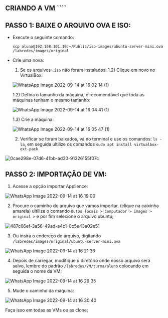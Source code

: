 CRIANDO A VM ````
--------------------

PASSO 1: BAIXE O ARQUIVO OVA E ISO:
------------------------------------
  - Execute o seguinte comando: 
  
    ``scp aluno@192.168.101.10:~/Public/iso-images/ubuntu-server-mini.ova /labredes/images/original``
    
  - Crie uma nova:
    1) Se os arquivos ``.iso`` não foram instalados:
      1.2) Clique em novo no VirtualBox:
      
      ![WhatsApp Image 2022-09-14 at 16 02 14 (1)](https://user-images.githubusercontent.com/103438135/190246913-464a5bc5-f529-4b31-bb6d-bf64c33c1ac7.jpeg)
      
      1.2) Defina o tamanho da máquina, é recomendável que toda as máquinas tenham o mesmo tamanho:
      
      ![WhatsApp Image 2022-09-14 at 16 04 41 (1)](https://user-images.githubusercontent.com/103438135/190247095-31d48b5d-1bbf-49c4-ba76-d76d2c4190b3.jpeg)
      
      1.3) Crie a máquina:
      
      ![WhatsApp Image 2022-09-14 at 16 05 47 (1)](https://user-images.githubusercontent.com/103438135/190247246-4dcc9838-d00c-473d-b4f9-6caa380766c6.jpeg)


    2) Verificar se foram baixados, vá no terminal e use os comandos: ``ls -la``, em seguida ultilize os comandos ``sudo apt install virtualbox-ext-pack``
    
![0cae298e-07d6-41bb-ad30-91326155f07c](https://user-images.githubusercontent.com/103438135/190246619-47e7c790-bfce-4ac6-bbb2-41c1ea3c1d2a.jpg)


PASSO 2: IMPORTAÇÃO DE VM:
------------------------------------
1) Acesse a opção importar Applience:

![WhatsApp Image 2022-09-14 at 16 19 00](https://user-images.githubusercontent.com/103438135/190243383-cff91b26-64cb-419e-b03c-ffdfad34ac88.jpeg)

2) Procure o caminho do arquivo que vamos importar, (clique na caixinha amarela) ultilize o comando ``Outos locais > Computador > images > original >`` e por fim selecione o arquivo ubuntu;

![487c66ef-3a56-49ad-a4c1-0c5e43a02e51](https://user-images.githubusercontent.com/103438135/190244717-08e40807-95ee-4e18-aef5-da723d45e70b.jpg)

3) Ou insira o endereço do arquivo, digitando ``/labredes/images/original/ubuntu-server-mini.ova``

![WhatsApp Image 2022-09-14 at 16 21 36](https://user-images.githubusercontent.com/103438135/190243886-dc15d0ce-9632-4eb8-8d6d-6f54d5714db8.jpeg)

4) Depois de carregar, modifique o diretório onde nosso arquivo será salvo, lembre do padrão ``/labredes/VM/turma/aluno`` colocando em seguida o nome da VM;

![WhatsApp Image 2022-09-14 at 16 29 35](https://user-images.githubusercontent.com/103438135/190245226-c73c66f3-ab86-40d8-bcc3-7ff204cb98e3.jpeg)

5) Mude o caminho da máquina: 

![WhatsApp Image 2022-09-14 at 16 30 40](https://user-images.githubusercontent.com/103438135/190245489-8971a6ce-8a63-4db0-a127-c119507f79df.jpeg)

Faça isso em todas as VMs ou as clone;
